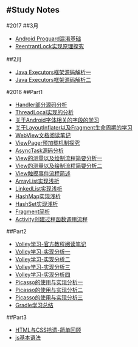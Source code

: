 #Study Notes
---

#2017
##3月
* [Android Proguard混淆基础](https://github.com/stdnull/StudyNotes/blob/master/2017/Android%20Proguard混淆基础.md)
* [ReentrantLock实现原理探究](https://github.com/stdnull/StudyNotes/blob/master/2017/ReentrantLock实现原理探究.md)

##2月
* [Java Executors框架源码解析一](https://github.com/stdnull/StudyNotes/blob/master/2017/Java%20Executors框架源码解析一.md)
* [Java Executors框架源码解析二](https://github.com/stdnull/StudyNotes/blob/master/2017/Java%20Executors框架源码解析二.md)

#2016
##Part1
* [Handler部分源码分析](https://github.com/stdnull/StudyNotes/blob/master/part1/Handler源码分析.md)
* [ThreadLocal实现的分析](https://github.com/stdnull/StudyNotes/blob/master/part1/TheadLocal实现分析.md)
* [关于Android字体相关的字段的学习](https://github.com/stdnull/StudyNotes/blob/master/part1/Android字符的尺寸的详解.md)
* [关于LayoutInflater以及Fragment生命周期的学习](https://github.com/stdnull/StudyNotes/blob/master/part1/关于LayoutInflater以及Fragment生命周期的学习.md)
* [WebView文档阅读笔记](https://github.com/stdnull/StudyNotes/blob/master/part1/WebView文档阅读笔记.md)
* [ViewPager预加载机制探究](https://github.com/stdnull/StudyNotes/blob/master/part1/ViewPager预加载机制探究.md)
* [AsyncTask源码分析](https://github.com/stdnull/StudyNotes/blob/master/part1/AsyncTask源码分析.md)
* [View的测量以及绘制流程简要分析一](https://github.com/stdnull/StudyNotes/blob/master/part1/View的测量以及绘制流程简要分析一.md)
* [View的测量以及绘制流程简要分析二](https://github.com/stdnull/StudyNotes/blob/master/part1/View的测量以及绘制流程简要分析二.md)
* [View触摸事件流程简述](https://github.com/stdnull/StudyNotes/blob/master/part1/View触摸事件流程简述.md)
* [ArrayList实现浅析](https://github.com/stdnull/StudyNotes/blob/master/part1/java%20Collection框架分析之ArrayList实现分析.md)
* [LinkedList实现浅析](https://github.com/stdnull/StudyNotes/blob/master/part1/java%20Collection框架分析之LinkedList实现分析.md)
* [HashMap实现浅析](https://github.com/stdnull/StudyNotes/blob/master/part1/java%20Collection框架分析之HashMap实现分析.md)
* [HashSet实现浅析](https://github.com/stdnull/StudyNotes/blob/master/part1/java%20Collection框架分析之HashSet实现简述.md)
* [Fragment简析](https://github.com/stdnull/StudyNotes/blob/master/part1/Fragment简析.md)
* [Activity创建过程函数调用流程](https://github.com/stdnull/StudyNotes/blob/master/part1/Android%20Activity启动过程概述.md)

##Part2
* [Volley学习-官方教程阅读笔记](https://github.com/stdnull/StudyNotes/blob/master/part2/Volley学习之官方教程阅读笔记.md)
* [Volley学习-实现分析一](https://github.com/stdnull/StudyNotes/blob/master/part2/Volley学习-实现分析一.md)
* [Volley学习-实现分析二](https://github.com/stdnull/StudyNotes/blob/master/part2/Volley学习-实现分析二.md)
* [Volley学习-实现分析三](https://github.com/stdnull/StudyNotes/blob/master/part2/Volley学习-实现分析三.md)
* [Volley学习-实现分析四](https://github.com/stdnull/StudyNotes/blob/master/part2/Volley学习-实现分析四.md)
* [Picasso的使用与实现分析一](https://github.com/stdnull/StudyNotes/blob/master/part2/Picasso的使用与实现分析一.md)
* [Picasso的使用与实现分析二](https://github.com/stdnull/StudyNotes/blob/master/part2/Picasso的使用与实现分析二.md)
* [Picasso的使用与实现分析三](https://github.com/stdnull/StudyNotes/blob/master/part2/Picasso的使用与实现分析三.md)
* [Gradle学习总结](https://github.com/stdnull/StudyNotes/blob/master/part2/Gradle学习总结.md)


##Part3
* [HTML与CSS拾遗-简单回顾](https://github.com/stdnull/StudyNotes/blob/master/part3/HTML与CSS拾遗.md)
* [js基本语法](https://github.com/stdnull/StudyNotes/blob/master/part3/JavaScrip基本语法.md)